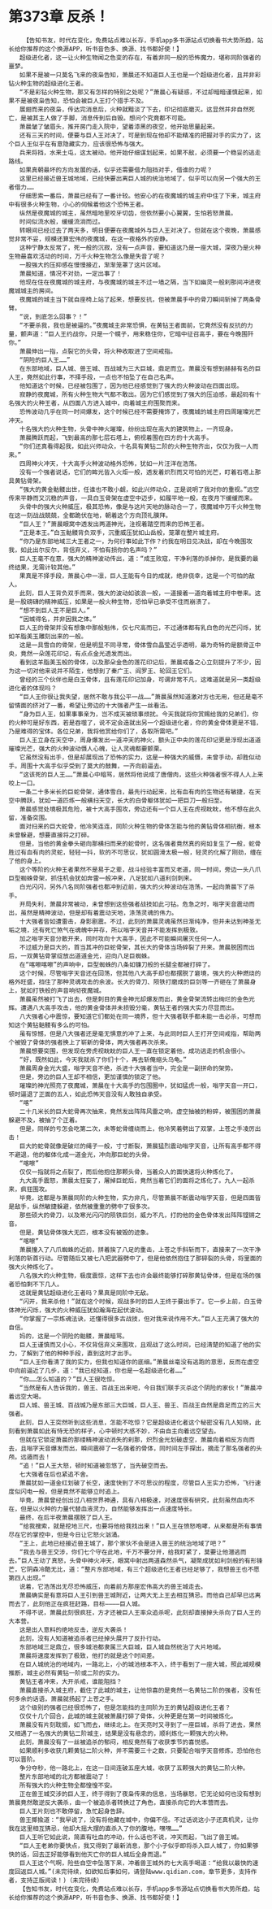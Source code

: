 # 第373章 反杀！
        【告知书友，时代在变化，免费站点难以长存，手机app多书源站点切换看书大势所趋，站长给你推荐的这个换源APP，听书音色多、换源、找书都好使！】
       超级进化者，这一让火种生物闻之色变的存在，有着非同一般的恐怖魔力，堪称同阶强者的噩梦。
       如果不是被一只莫名飞来的夜枭告知，萧晨还不知道巨人王也是一个超级进化者，且并非彩钻火种生物的超级进化王者。
       “不是彩钻火种生物，那又有怎样的特别之处呢？”萧晨心有疑惑，不过却暗暗谨慎起来，如果不是被夜枭告知，恐怕会被巨人王打个措手不及。
       展翅而来的夜枭，传达完消息后，火种就黯淡了下去，印记彻底磨灭。这显然并非自然死亡，是被其主人做了手脚，消息传到后自毁。想问个究竟都不可能。
       萧晨皱了皱眉头，推开房门走入院中，望着漆黑的夜空，他开始思量起来。
       还有三天的时间，便要与巨人王对决了，可是到现在他却不能精准的把握对手的实力了，这个巨人王似乎在有意隐藏实力，应该很恐怖与强大。
       兵来将挡，水来土屯，这太被动。他开始仔细谋划起来，如果不敌，必须要一个稳妥的逃走路线。
       如果真朝最坏的方向发展的话，似乎还需要借力阻挡对手，借谁的力呢？
       这里已经接近兽王城地域，已经快要出离巨人城的统治地域了，似乎可以向另一个强大的王者借力……
       仔细思索一番后，萧晨已经有了一番计较。他安心的在夜魔城的城主府中住了下来，城主府中有很多火种生物，小心的伺候着他这个恐怖王者。
       纵然是夜魔城的城主，虽然暗地里咬牙切齿，但依然要小心翼翼，生怕若怒萧晨。
       时间似流水般，缓缓流淌而过。
       转眼间已经过去了两天多，明日便要在夜魔城外与巨人王对决了。但就在这个夜晚，萧晨感觉非常不妥，规模还算宏伟的夜魔城，在这一夜格外的安静。
       这种宁静太反常了，死一般的沉寂，没有一点声音，要知道这乃是一座大城，深夜乃是火种生物最喜欢活动的时间，万千火种生物怎么像是失音了呢？
       一股强大的压抑感在慢慢接近，渐渐笼罩了这片区域。
       萧晨知道，情况不对劲，一定出事了！
       他现在住在夜魔城的城主府，与夜魔城的城主不过一墙之隔，当下如幽灵一般刹那间冲进夜魔城城主的房间。
       夜魔城的城主当下就自座椅上站了起来，想要反抗，但被萧晨手中的骨刀瞬间斩掉了两条骨臂。
       “说，到底怎么回事？！”
       “不要杀我，我也是被逼的。”夜魔城主非常恐惧，在黄钻王者面前，它竟然没有反抗的力量，颤声道：“巨人王约战你，只是一个幌子，用来稳住你，它暗中征召高手，要在今晚围歼你。”
       萧晨伸出一指，点裂它的头骨，将火种收取进了空间戒指。
       “阴险的巨人王……”
       在东部地域，巨人城、兽王城、百战城为三大巨城，鼎足而立。萧晨没有想到赫赫有名的巨人王，竟然如此行事，不择手段，一点也不怕坠了在自己名声。
       他知道这个时候，已经被包围了，因为他已经感觉到了强大的火种波动在四面出现。
       寂静的夜魔城，所有火种生物大气都不敢出。因为它们感觉到了强大的压迫感，最起码有十名强大的火种王者，从四面八方进入城中，向着城主府围聚而来。
       恐怖波动几乎在同一时间爆发，这个时候已经不需要掩饰了，夜魔城的城主府四周璀璨光芒冲天。
       十名强大的火种生物，头骨中神火璀璨，纷纷出现在高大的建筑物上，一齐现身。
       萧晨腾跃而起，飞到最高的那七层石塔上，俯视着围在四方的十大高手。
       “你们还真看得起我，如此兴师动众，十名具有黄钻二阶的火种生物齐出，仅仅为我一人而来。”
       四周神火冲天，十大高手火种波动格外恐怖，犹如一片汪洋在浩荡。
       没有一个强者说话，它们的眸光皆入火炬一般，透发着炽烈而又可怕的光芒，盯着石塔上那具黄钻骨架。
       “强大的黄金骷髅出世，任谁也不敢小觑，如此兴师动众，正是说明了我对你的重视。”远空传来平静而又沉稳的声音，一具白玉骨架在虚空中迈步，如履平地一般，在夜月下缓缓而来。
       头骨中的强大火种威压，极其恐怖，像是与这片天地的脉动合一了，夜魔城中万千火种生物在这一刻战战兢兢，全都跪伏在地，朝着这个方向顶礼膜拜。
       “巨人王？”萧晨眼窝中透发出两道神光，注视着踏空而来的恐怖王者。
       “正是本王。”白玉骷髅背负双手，沉重威压犹如山岳般，笼罩在整片城主府。
       “你乃是东部地域三大王者之一，为何行事如此下作？约我在明日见决战，却在今晚围攻我，如此出尔反尔，背信弃义，不怕有损你的名声吗？”
       巨人王毫不在意，强大的精神波动传出，道：“成王败寇，干净利落的杀掉你，是我要的最终结果，无需计较其他。”
       果真是不择手段，萧晨心中一凛，巨人王能有今日的成就，绝非侥幸，这是一个可怕的敌人。
       此刻，巨人王背负双手而来，强大的波动如骇浪一般，一道接着一道向着城主府中卷来。这是一股磅礴的精神威压，如果是一般火种生物，恐怕早已承受不住而崩溃了。
       “想不到巨人王不是巨人。”
       “因城得名，并非因我之体。”
       巨人王的骨架并没有想象中那般魁伟，仅七尺高而已，不过通体都有乳白色的光芒闪烁，犹如羊脂美玉雕刻出来的一般。
       这是一具雪白的骨架，但是明显不同寻常，骨体雪白晶莹近乎透明，最为奇特的是额骨正中央，竟然一朵莲花印记，有点点金光透发而出。
       看到这羊脂美玉般的骨体，以及那朵金色的莲花印记后，萧晨戒备之心立刻提升了不少，因为这一切对他来说并不陌生，他想到了秦广王、阎罗王、轮回王它们。
       曾经的三个伙伴也是白玉骨体，且有莲花印记加身，可谓非常不凡，这难道就是另一类超级进化者的体现吗？
       “巨人王你很让我失望，居然不敢与我公平一战……”萧晨虽然知道激对方也无用，但还是毫不留情面的挤对了一番，希望让旁边的十大强者产生一丝看法。
       “身为巨人王，如果事事亲为，岂不成天被琐事烦扰。今天我就将你赏赐给我的兄弟们，你的火种可是好东西，若是吞噬了，说不定会造就出另一个超级进化者，你的黄金骨体更是不错，乃是难得的宝体。各位兄弟，我将他赏给你们了，各取所需吧。”
       巨人王立身在天空中，周身爆发出一道冲天的神火，额头正中央的莲花印记更是浮现出道道璀璨光芒，强大的火种波动慑人心魄，让人灵魂都要颤栗。
       它虽然没有出手，但是却展现出了恐怖的实力，这是一种强大的威慑，未曾手动，却胜似动手。周围十大高手似乎受到了莫大的鼓舞，一齐向前逼去。
       “这该死的巨人王……”萧晨心中暗骂，居然将他说成了唐僧肉，这些火种强者恨不得人人上来咬上一口。
       一条二十多米长的巨蛇骨架，通体雪白，最先行动起来，比有血有肉的生物还有敏捷，在天空中腾跃，犹如一道匹练一般横扫天空，长大的白骨躯体犹如一把巨刀一般扫至。
       萧晨感觉处境极其危险，被十大高手围攻，旁边还有一个巨人王在虎视眈眈，他不想在此久留，准备突围。
       面对扫来的巨大蛇骨，他冷笑连连，同阶火种生物的骨体怎能与他的黄钻骨体相抗衡，根本未曾躲避，想要直接将之打碎。
       但是，当他的黄金拳头砸向那横扫而来的蛇骨时，这名强者竟然真的宛如复生了一般，蛇骨胜过有血有肉的灵蛇，轻轻一抖，软的不可思议，犹如圆滑太极一般，轻灵的化解了刚劲，缠在了他的身上。
       这个等阶的火种王者果然不是易于之辈，战斗经验丰富而又老道，同一时间，旁边一头八爪巨型蜘蛛骨架，抓住机会犹如奔雷一般冲来，八足犹如八道利剑刺来。
       白光闪闪，另外八名同阶强者也都冲到近前，强大的火种波动在浩荡，一起向萧晨下了杀手。
       开局失利，萧晨非常被动，未曾想到这些强者战技如此刁钻。危急之时，嗡字天音震动而出，虽然是精神波动，但是却有着震动天地，涤荡灵魂的伟力。
       十大强者皆如遭雷击，身影剧震。不过，此刻的萧晨灵魂虽然日渐纯净，但并未达到神圣无垢之境，还有死亡煞气在魂魄中并存，所以嗡字天音并不能发挥到极致。
       加之嗡字天音分散开来，同时攻向十大高手，因此不可能瞬间屠灭任何一人。
       不过威力是巨大的，首当其冲的巨蛇骨架，其长大的骨体当场碎裂了开来。萧晨脱困而出后，一双黄钻骨掌绽放出道道金光，迎向八足巨蜘蛛。
       在“喀嚓喀嚓”的声响中，巨型蜘蛛的八条如镰刀般的长腿全都被打碎了。
       这个时候，尽管嗡字天音还在回荡，但其他八大高手却也都摆脱了窘境，强大的火种燃烧的格外旺盛，挡住了那种灵魂攻击的余波。长大的骨刀、陨铁打磨成的巨剑等一齐砸在了萧晨身上，犹如打铁般的声音响彻夜魔城。
       萧晨虽然被打飞了出去，但是刺目的黄金神光却爆发而出，黄金骨架流转出绚烂的金色光辉。遭遇八大高手攻击，他的黄金骨体并未损毁分毫，黄钻王者的强大实力尽显而出。
       八大强者心中震惊，要知道它们都处在同一境界，但十大强者联手都未能一击必杀，可想而知这个黄钻骷髅有多么的可怕。
       虽有惊憾，但是八大强者还是毫无惧意的冲了上来，与此同时巨人王打开空间戒指，帮助两个被毁了骨体的强者换上了崭新的骨体，两大强者再次杀来。
       萧晨想要突围，但发现在旁虎视眈眈的巨人王一直在锁定着他，成功逃走的机会很小。
       “好，既然如此，今天我就杀了你们十个，再去斩俺缩头乌龟。”
       萧晨周身金光大盛，嗡字天音不绝，杀进十大强者当中，完全是一副拼命的架势。
       但是，旁边的巨人王却不相信，更加谨慎的锁定了他。
       璀璨的神光照亮了夜魔城，萧晨在十大高手的包围圈中，犹如猛虎一般，嗡字天音一开口，顿时逼退了正面的五人，如此恐怖天音没有人敢独自承受。
       “喀”
       二十几米长的巨大蛇骨再次抽来，竟然发出阵阵风雷之响，虚空抽被的粉碎，被围困的萧晨躲避不及，被抽了个正着。
       但是，同样的亏怎会吃第二次，未等蛇骨缠绕而上，他冷笑着劈出了双掌，上苍之手凌厉出击！
       巨大的蛇骨就像是破烂的绳子一般，寸寸断裂，萧晨猛烈震动嗡字天音，让所有高手都不得不避退，他的躯体化成一道金光，冲向那巨蛇的头骨。
       “喀嚓”
       仅仅一指就将之点裂了，而后他抱住那颗头骨，当着众人的面快速将火种炼化了。
       九大高手震怒，萧晨太狂妄了，屠掉巨蛇后，竟然当着它们的面将之炼化了。九人一起杀来，疯狂围攻。
       毕竟，这都是与萧晨同阶的火种生物，实力非凡，尽管萧晨不断震动嗡字天音，但是四面皆是敌手，纵然敏捷躲避，依然被重重的劈中了很多次。
       那些硕大的骨刀，以及寒光闪闪的陨铁巨剑，威力不凡，打的他的金色骨体发出阵阵铿锵之音。
       但是，黄钻骨体强大无匹，根本没有被毁的迹象。
       “喀嚓”
       萧晨撞入了八爪蜘蛛的近前，拼着挨了八足的重击，上苍之手斜斩而下，直接来了一次干净利落的斩首行动。尽管随后又被七八把武器劈中了，但是他依然抱住了那碎裂的头骨，将里面的强大火种炼化了。
       八名强大的火种生物，极度震惊，这样下去也许会最终能够打碎那黄钻骨体，但是在场的强者恐怕剩不下几人。
       这就是黄钻超级进化王者吗？果真是同阶中无敌。
       “闪开，我来杀他！”就在这个时候，观战多时的巨人王终于要出手了。它一步上前，白玉骨体神光闪烁，强大的火种威压犹如瀚海在起伏波动。
       “你掌握了一宗炼魂法诀，还懂得很多古战技，但对我来说作用不大。”巨人王充满了强大的自信。
       妈的，这是一个阴险的骷髅，萧晨暗骂。
       巨人王谨慎而又小心，不仅背信弃义来围攻，且观战了这么时间，已经清楚的知道了他的实力，了解到了他的种种手段，直到这时才出手。
       “巨人王你看清了我的实力，但我也知道你的底细。”萧晨丝毫没有逃跑的意思，反而在虚空中向前逼近了几步，道：“我已经知道，你也是一名超级进化者……”
       “你……怎么知道的？”巨人王很吃惊。
       “当然是有人告诉我的，兽王、百战王出来吧，今日我们联手灭杀这个阴险的家伙！”萧晨冲着远空大喝。
       巨人城、兽王城、百战城乃是东部三大巨城，巨人王、兽王、百战王自然是鼎足而立的三大强者。
       此刻，巨人王突然听到这些消息，怎能不吃惊？它是超级进化者这个秘密没有几人知晓，此刻看到萧晨如此有恃无恐的样子，心中顿时大感不妙，不由自主向着远空望去。
       但就在它锁定萧晨的那缕精神波动消失的刹那，炽烈金光划破虚空，萧晨向着相反方向而去，且嗡字天音爆发而出，瞬间震碎了一名强者的骨体，同时间左手探出，摘走了那名强者的头颅。远遁而去！
       “追！”巨人王大怒，顿时知道被忽悠了，当先破空而去。
       七大强者在后也紧追不舍。
       萧晨犹如一道金红划破了长空，速度快到了不可思议的程度，尽管巨人王实力恐怖，飞行速度似闪电一般，但是竟然不能够立时追上。
       毕竟，萧晨曾经创出过八相世界神通，具有八相极速，对速度很有研究，此刻虽然血肉不在，但是以火种的力量代替血液灵力，自然能够发挥出一点速度特长。
       最终，在后半夜萧晨摆脱了巨人王。
       “给我搜索，就是挖地三尺，也要将他给我找出来！”巨人王在愤怒咆哮，从来都是所有事情尽在它的掌控中，但是今日让它怒火汹涌。
       “王上，此地已经接近兽王城了，那个家伙不会是进入兽王的统治地域了吧？”
       “我去与兽王交涉，你们七个守在此地，千万不要分开，给我盯紧了，莫要让他潜逃而去。”巨人王动了真怒，头骨中神火冲天，眼窝中射出两道森然杀气，凝聚成犹如利剑般的有形锋芒，它阴森冷酷无比，道：“整片东部地域，有三个超级进化王者已经足够了，我想兽王也不愿第四人出现。”
       说着，它浩荡出无尽恐怖威压，向着前方那座宏伟高大的兽王城走去。
       萧晨确实是有意将巨人王引到兽王城附近，让两大无上王去相互猜忌。而他自己却早已远离而去了，此刻他正在疯狂赶路，目标————巨人城。
       不得不说，萧晨此刻很疯狂，方才还被巨人王率众追杀呢，此刻却直接掉头杀向了巨人王的大本营。
       这是出人意料的绝地反击，逆反大袭杀！
       此刻，没有人知道被追杀者已经掉头展开了反扑行动。
       东部地域三足鼎立，很多城池都隶属三大巨城，巨人城自然统治了大片地域。
       萧晨将速度发挥到了极致，他打的就是这个时间差。
       在巨人城统治的地域内，一路北上，小的城池根本不入，终于看到了一座大城，照此城规模推断，城主必然有黄钻一阶或二阶的实力。
       黄钻王者冲来，大开杀戒，谁能阻挡？
       萧晨直接杀入城主府，截住了此城的城主，让他惊喜的是竟然一名黄钻二阶的强者，没有任何多余的话语，萧晨就扬起了上苍之手。
       这个级别的强者已经很恐怖了，但是怎能挡的主同阶为王的黄钻超级进化王者？
       仅仅十几个回合，此城的城主就被萧晨打碎了骨体，火种更是在第一时间被炼化。
       萧晨没有片刻耽搁，如飞而去，继续北上。在天亮时又寻到了一座巨城，杀将了进去，果然又相遇了一名强大的黄钻二阶城主，结果是没有悬念的，顺利炼化一颗强大的火种。
       此刻，萧晨没有了一丝被追杀的郁闷，相反竟然有了收获季节的喜悦感。
       如果顺利多收获几颗黄钻二阶火种，并不需要三十之数，只要配合嗡字天音修炼，恐怕他也可以晋阶。
       争分夺秒，他一路北上，在这一日间连破五座大城，收获了五颗强大的黄钻二阶火种。
       整片东部地域的北方都被震动了！
       所有强大的火种生物全都惶惶不安。
       正在兽王城交涉的巨人王，终于得到了夜枭传来的信息，当场暴怒，它无论如何也没有想到萧晨竟然敢逆反大袭杀，由一个被追杀者转换过了角色，直接杀向它的大本营而去。
       巨人王片刻也不敢停留，急忙起身告辞。
       兽王揶揄道：“我早说了，没有将他藏在城中，你偏不信。不过话说这小子还真机灵，让你我在这里相互猜忌，他却大摇大摆的直杀入了你的腹地，嘿嘿……”
       巨人王听它如此说，简直有吐血的冲动，什么话也不说，冲天而起，飞出了兽王城。
       “巨人王老弟你要快点，我又得到了最新消息，那个小子似乎即将杀入巨人城了，你如果够快的话，回去正好能够看到他灭亡你的巨人城后全身而退。”
       巨人王这个气啊，险些自空中坠落下来，冲着兽王城外的七大高手喝道：“给我以最快的速度回返巨人城。”(未完待续，如欲知后事如何，请登陆www.qidian.com，章节更多，支持作者，支持正版阅读！)（未完待续）
       【告知书友，时代在变化，免费站点难以长存，手机app多书源站点切换看书大势所趋，站长给你推荐的这个换源APP，听书音色多、换源、找书都好使！】